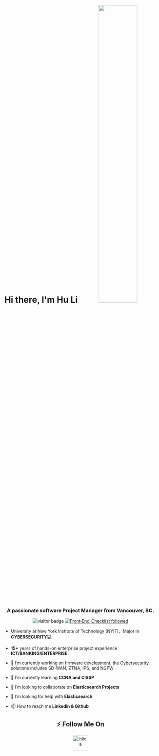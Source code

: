 <div align="center">

<h1> Hi there, I'm Hu Li <img src="https://media.giphy.com/media/hvRJCLFzcasrR4ia7z/giphy.gif" style="width: 50%;"> </h1>
<h3 align="center">A passionate software Project Manager from Vancouver, BC.</h3>

![visitor badge](https://visitor-badge.glitch.me/badge?page_id=hul08.visitor-badge) 
[![Front‑End_Checklist followed](https://img.shields.io/badge/Front‑End_Checklist-followed-brightgreen.svg)](https://github.com/thedaviddias/Front-End-Checklist/)
</div>

- University at New York Institute of Technology (NYIT)，Major in **CYBERSECURITY**💻

-  **15+**  years of hands-on enterprise project experience **ICT/BANKING/ENTERPRISE**
   
- 🔭 I’m currently working on firmware development, the Cybersecurity solutions includes SD-WAN, ZTNA, IPS, and NGFW

- 🌱 I’m currently learning **CCNA and CISSP**

- 👯 I’m looking to collaborate on **Elasticsearch Projects**

- 🤝 I’m looking for help with **Elasticsearch**

- 📫 How to reach me **Linkedin & Github**

<div align="center">
 
## ⚡ Follow Me On

<a href="https://www.linkedin.com/in/hlica/" target="_blank"><img src="linkedin.svg" alt="hlica" width="50px" /></a>


<!--
**hul08/hul08** is a ✨ _special_ ✨ repository because its `README.md` (this file) appears on your GitHub profile.

Here are some ideas to get you started:

- 🔭 I’m currently working on ...
- 🌱 I’m currently learning ...
- 👯 I’m looking to collaborate on ...
- 🤔 I’m looking for help with ...
- 💬 Ask me about ...
- 📫 How to reach me: ...
- 😄 Pronouns: ...
- ⚡ Fun fact: ...
-->
